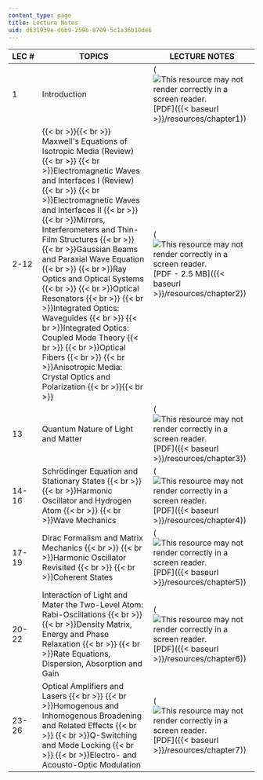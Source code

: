 ```yaml
---
content_type: page
title: Lecture Notes
uid: d631939e-d6b9-259b-8709-5c1a36b10de6
---
```


| LEC # | TOPICS | LECTURE NOTES |
| --- | --- | --- |
| 1 | Introduction | (![This resource may not render correctly in a screen reader.](/images/inacessible.gif)[PDF]({{< baseurl >}}/resources/chapter1)) |
| 2-12 |  {{< br >}}{{< br >}} Maxwell's Equations of Isotropic Media (Review)  {{< br >}}  {{< br >}}Electromagnetic Waves and Interfaces I (Review)  {{< br >}}  {{< br >}}Electromagnetic Waves and Interfaces II  {{< br >}}  {{< br >}}Mirrors, Interferometers and Thin-Film Structures  {{< br >}}  {{< br >}}Gaussian Beams and Paraxial Wave Equation  {{< br >}}  {{< br >}}Ray Optics and Optical Systems  {{< br >}}  {{< br >}}Optical Resonators  {{< br >}}  {{< br >}}Integrated Optics: Waveguides  {{< br >}}  {{< br >}}Integrated Optics: Coupled Mode Theory  {{< br >}}  {{< br >}}Optical Fibers  {{< br >}}  {{< br >}}Anisotropic Media: Crystal Optics and Polarization {{< br >}}{{< br >}}  | (![This resource may not render correctly in a screen reader.](/images/inacessible.gif)[PDF - 2.5 MB]({{< baseurl >}}/resources/chapter2)) |
| 13 | Quantum Nature of Light and Matter | (![This resource may not render correctly in a screen reader.](/images/inacessible.gif)[PDF]({{< baseurl >}}/resources/chapter3)) |
| 14-16 | Schrödinger Equation and Stationary States  {{< br >}}  {{< br >}}Harmonic Oscillator and Hydrogen Atom  {{< br >}}  {{< br >}}Wave Mechanics | (![This resource may not render correctly in a screen reader.](/images/inacessible.gif)[PDF]({{< baseurl >}}/resources/chapter4)) |
| 17-19 | Dirac Formalism and Matrix Mechanics  {{< br >}}  {{< br >}}Harmonic Oscillator Revisited  {{< br >}}  {{< br >}}Coherent States | (![This resource may not render correctly in a screen reader.](/images/inacessible.gif)[PDF]({{< baseurl >}}/resources/chapter5)) |
| 20-22 | Interaction of Light and Mater the Two-Level Atom: Rabi-Oscillations  {{< br >}}  {{< br >}}Density Matrix, Energy and Phase Relaxation  {{< br >}}  {{< br >}}Rate Equations, Dispersion, Absorption and Gain | (![This resource may not render correctly in a screen reader.](/images/inacessible.gif)[PDF]({{< baseurl >}}/resources/chapter6)) |
| 23-26 | Optical Amplifiers and Lasers  {{< br >}}  {{< br >}}Homogenous and Inhomogenous Broadening and Related Effects  {{< br >}}  {{< br >}}Q-Switching and Mode Locking  {{< br >}}  {{< br >}}Electro- and Acousto-Optic Modulation | (![This resource may not render correctly in a screen reader.](/images/inacessible.gif)[PDF]({{< baseurl >}}/resources/chapter7))